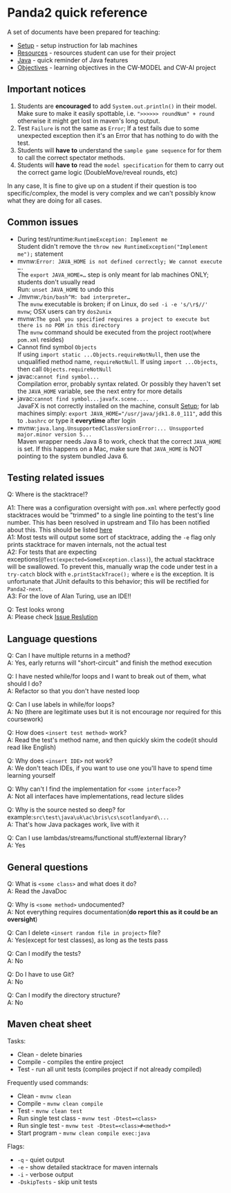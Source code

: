 Panda2 quick reference
===================================

A set of documents have been prepared for teaching:

 * [Setup](SETUP.md) - setup instruction for lab machines
 * [Resources](RESOURCES.md) - resources student can use for their project
 * [Java](JAVA.md) - quick reminder of Java features
 * [Objectives](OBJECTIVES.md) - learning objectives in the CW-MODEL and CW-AI project

## Important notices

 1. Students are **encouraged** to add `System.out.println()` in their model. Make sure to make it easily spottable, i.e. `">>>>>> roundNum" + round` otherwise it might get lost in maven's long output.  
 2. Test `Failure` is not the same as `Error`;  If a test fails due to some unexpected exception then it's an Error that has nothing to do with the test. 
 3. Students will **have to** understand the `sample game sequence` for for them to call the correct spectator methods.
 4. Students will **have to** read the `model specification` for them to carry out the correct game logic (DoubleMove/reveal rounds, etc)

In any case, It is fine to give up on a student if their question is too specific/complex, the model is very complex and we can't possibly know what they are doing for all cases.


## Common issues

* During test/runtime:`RuntimeException: Implement me`  
      Student didn't remove the `throw new RuntimeException("Implement me");` statement
* mvnw:`Error: JAVA_HOME is not defined correctly; We cannot execute ….`  
      The `export JAVA_HOME=…` step is only meant for lab machines ONLY; students don't usually read  
      Run: `unset JAVA_HOME` to undo this
* ./mvnw:`/bin/bash^M: bad interpreter…`  
      The `mvnw` executable is broken; if on Linux, do `sed -i -e 's/\r$//' mvnw`; OSX users can try `dos2unix`
* mvnw:`The goal you specified requires a project to execute but there is no POM in this directory`  
      The `mvnw`  command should be executed from the project root(where `pom.xml` resides)
* Cannot find symbol `Objects`  
      If using `import static ...Objects.requireNotNull`, then use the unqualified method name, `requireNotNull`. If using `import ...Objects`, then call `Objects.requireNotNull`
* javac:`cannot find symbol...`  
      Compilation error, probably syntax related. Or possibly they haven't set the `JAVA_HOME` variable, see the next entry for more details
* javac:`cannot find symbol...javafx.scene....`     
      JavaFX is not correctly installed on the machine, consult [Setup](SETUP.md); for lab machines simply: `export JAVA_HOME="/usr/java/jdk1.8.0_111"`, add this to `.bashrc` or type it **everytime** after login 
 * mvnw:`java.lang.UnsupportedClassVersionError:... Unsupported major.minor version 5...`  
      Maven wrapper needs Java 8 to work, check that the correct `JAVA_HOME` is set. If this happens on a Mac, make sure that `JAVA_HOME` is NOT pointing to the system bundled Java 6.  

## Testing related issues

Q: Where is the stacktrace!?  

A1: There was a configuration oversight with `pom.xml` where perfectly good stacktraces would be "trimmed" to a single line pointing to the test's line number. This has been resolved in upstream and Tilo has been notified about this. This should be listed [here](https://www.ole.bris.ac.uk/bbcswebdav/courses/COMS10001_2016/students/issues.html)  
A1: Most tests will output some sort of stacktrace, adding the `-e` flag only prints stacktrace for maven internals, not the actual test   
A2: For tests that are expecting exceptions(`@Test(expected=SomeException.class)`), the actual stacktrace will be swallowed. To prevent this, manually wrap the code under test in a `try-catch` block with `e.printStackTrace();` where `e` is the exception. It is unfortunate that JUnit defaults to this behavior; this will be rectified for `Panda2-next`.  
A3: For the love of Alan Turing, use an IDE!!

Q: Test looks wrong  
A: Please check [Issue Reslution](https://www.ole.bris.ac.uk/bbcswebdav/courses/COMS10001_2016/students/issues.html)


## Language questions

Q: Can I have multiple returns in a method?  
A: Yes, early returns will "short-circuit" and finish the method execution

Q: I have nested while/for loops and I want to break out of them, what should I do?  
A: Refactor so that you don't have nested loop

Q: Can I use labels in while/for loops?  
A: No (there are legitimate uses but it is not encourage nor required for this coursework)

Q: How does `<insert test method>` work?  
A: Read the test's method name, and then quickly skim the code(it should read like English)

Q: Why does `<insert IDE>` not work?  
A: We don't teach IDEs, if you want to use one you'll have to spend time learning yourself

Q: Why can't I find the implementation for `<some interface>`?  
A: Not all interfaces have implementations, read lecture slides

Q: Why is the source nested so deep? for example:`src\test\java\uk\ac\bris\cs\scotlandyard\...`  
A: That's how Java packages work, live with it

Q: Can I use lambdas/streams/functional stuff/external library?  
A: Yes


## General questions

Q: What is `<some class>` and what does it do?  
A: Read the JavaDoc

Q: Why is `<some method>` undocumented?  
A: Not everything requires documentation(**do report this as it could be an oversight**)

Q: Can I delete `<insert random file in project>` file?  
A: Yes(except for test classes), as long as the tests pass

Q: Can I modify the tests?  
A: No

Q: Do I have to use Git?  
A: No

Q: Can I modify the directory structure?  
A: No

## Maven cheat sheet

Tasks:

 - Clean - delete binaries
 - Compile - compiles the entire project
 - Test - run all unit tests (compiles project if not already compiled)

Frequently used commands:

 - Clean - `mvnw clean`
 - Compile - `mvnw clean compile`
 - Test - `mvnw clean test`
 - Run single test class -  `mvnw test -Dtest=<class>`
 - Run single test -  `mvnw test -Dtest=<class>#<method>*`
 - Start program - `mvnw clean compile exec:java`

Flags:

 - `-q` - quiet output
 - `-e` - show detailed stacktrace for maven internals
 - `-i` - verbose output
 - `-DskipTests` - skip unit tests
